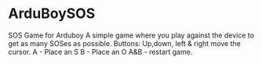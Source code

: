 # ArduBoySOS
SOS Game for Arduboy
A simple game where you play against the device to get as many SOSes as possible.
Buttons:
Up,down, left & right move the cursor.
A - Place an S
B - Place an O
A&B - restart game.
